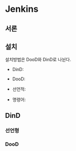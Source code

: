 # Jenkins

## 서론


## 설치
설치방법은 DooD와 DinD로 나뉜다.
- DinD: 
- DooD: 

- 선언적: 
- 명령어: 

## DinD

### 선언형


### DooD
